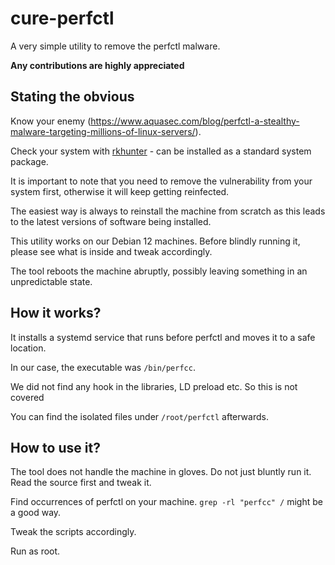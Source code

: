 # cure-perfctl

A very simple utility to remove the perfctl malware.

__Any contributions are highly appreciated__

## Stating the obvious

Know your enemy (https://www.aquasec.com/blog/perfctl-a-stealthy-malware-targeting-millions-of-linux-servers/).

Check your system with [rkhunter](https://rkhunter.sourceforge.net/) - can be installed as a standard system package.

It is important to note that you need to remove the vulnerability from your system first, otherwise it will keep getting reinfected.

The easiest way is always to reinstall the machine from scratch as this leads to the latest versions of software being installed.

This utility works on our Debian 12 machines. Before blindly running it, please see what is inside and tweak accordingly.

The tool reboots the machine abruptly, possibly leaving something in an unpredictable state.

## How it works?

It installs a systemd service that runs before perfctl and moves it to a safe location.

In our case, the executable was `/bin/perfcc`.

We did not find any hook in the libraries, LD preload etc. So this is not covered

You can find the isolated files under `/root/perfctl` afterwards.

## How to use it?

The tool does not handle the machine in gloves. Do not just bluntly run it. Read the source first and tweak it.

Find occurrences of perfctl on your machine. `grep -rl "perfcc" /` might be a good way.

Tweak the scripts accordingly.

Run as root.
